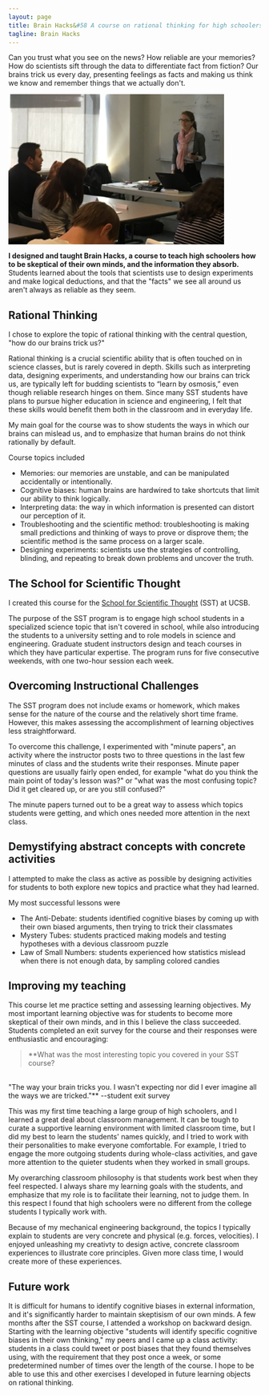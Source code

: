 ```yaml
---
layout: page
title: Brain Hacks&#58 A course on rational thinking for high schoolers
tagline: Brain Hacks
---
```


Can you trust what you see on the news? How reliable are your memories? How do scientists sift through the data to differentiate fact from fiction? Our brains trick us every day, presenting feelings as facts and making us think we know and remember things that we actually don't. 

<img class = "LRUDCentered" src="\images\SST_Closeup2.png" height="300" align="middle"/>

**I designed and taught Brain Hacks, a course to teach high schoolers how to be skeptical of their own minds, and the information they absorb.** Students learned about the tools that scientists use to design experiments and make logical deductions, and that the "facts" we see all around us aren't always as reliable as they seem.

## Rational Thinking

I chose to explore the topic of rational thinking with the central question, "how do our brains trick us?" 

Rational thinking is a crucial scientific ability that is often touched on in science classes, but is rarely covered in depth. Skills such as interpreting data, designing experiments, and understanding how our brains can trick us, are typically left for budding scientists to “learn by osmosis,” even though reliable research hinges on them. Since many SST students have plans to pursue higher education in science and engineering, I felt that these skills would benefit them both in the classroom and in everyday life.

My main goal for the course was to show students the ways in which our brains can mislead us, and to emphasize that human brains do not think rationally by default.

Course topics included
- Memories: our memories are unstable, and can be manipulated accidentally or intentionally.
- Cognitive biases: human brains are hardwired to take shortcuts that limit our ability to think logically.
- Interpreting data: the way in which information is presented can distort our perception of it.
- Troubleshooting and the scientific method: troubleshooting is making small predictions and thinking of ways to prove or disprove them; the scientific method is the same process on a larger scale.
- Designing experiments: scientists use the strategies of controlling, blinding, and repeating to break down problems and uncover the truth.

## The School for Scientific Thought

I created this course for the [School for Scientific Thought](http://sst-csep.cnsi.ucsb.edu/) (SST) at UCSB.

The purpose of the SST program is to engage high school students in a specialized science topic that isn't covered in school, while also introducing the students to a university setting and to role models in science and engineering. Graduate student instructors design and teach courses in which they have particular expertise. The program runs for five consecutive weekends, with one two-hour session each week.

## Overcoming Instructional Challenges

The SST program does not include exams or homework, which makes sense for the nature of the course and the relatively short time frame. However, this makes assessing the accomplishment of learning objectives less straightforward. 

To overcome this challenge, I experimented with "minute papers", an activity where the instructor posts two to three questions in the last few minutes of class and the students write their responses. Minute paper questions are usually fairly open ended, for example "what do you think the main point of today's lesson was?" or "what was the most confusing topic? Did it get cleared up, or are you still confused?"

The minute papers turned out to be a great way to assess which topics students were getting, and which ones needed more attention in the next class.

## Demystifying abstract concepts with concrete activities

I attempted to make the class as active as possible by designing activities for students to both explore new topics and practice what they had learned.

My most successful lessons were
- The Anti-Debate: students identified cognitive biases by coming up with their own biased arguments, then trying to trick their classmates
- Mystery Tubes: students practiced making models and testing hypotheses with a devious classroom puzzle
- Law of Small Numbers: students experienced how statistics mislead when there is not enough data, by sampling colored candies

## Improving my teaching

This course let me practice setting and assessing learning objectives. My most important learning objective was for students to become more skeptical of their own minds, and in this I believe the class succeeded. Students completed an exit survey for the course and their responses were enthusiastic and encouraging:

<!--For example, in response to the question-->

>**What was the most interesting topic you covered in your SST course? 
<br>
"The way your brain tricks you.  I wasn't expecting nor did I ever imagine all the ways we are tricked."** --student exit survey

This was my first time teaching a large group of high schoolers, and I learned a great deal about classroom management. It can be tough to curate a supportive learning environment with limited classroom time, but I did my best to learn the students' names quickly, and I tried to work with their personalities to make everyone comfortable. For example, I tried to engage the more outgoing students during whole-class activities, and gave more attention to the quieter students when they worked in small groups. 

My overarching classroom philosophy is that students work best when they feel respected. I always share my learning goals with the students, and emphasize that my role is to facilitate their learning, not to judge them. In this respect I found that high schoolers were no different from the college students I typically work with.

Because of my mechanical engineering background, the topics I typically explain to students are very concrete and physical (e.g. forces, velocities). I enjoyed unleashing my creativty to design active, concrete classroom experiences to illustrate core principles. Given more class time, I would create more of these experiences.

<!--
Briefly describe what your SST course was about.
"My SST course was about learning about the brain and understanding how to think clearly and recognizing fallacies and where our brains trick us.  We learned many different ways to avoid it and techniques to take back with us."
-->


## Future work

It is difficult for humans to identify cognitive biases in external information, and it's significantly harder to maintain skeptisism of our own minds. A few months after the SST course, I attended a workshop on backward design. Starting with the learning objective "students will identify specific cognitive biases in their own thinking," my peers and I came up a class activity: students in a class could tweet or post biases that they found themselves using, with the requirement that they post once a week, or some predetermined number of times over the length of the course. I hope to be able to use this and other exercises I developed in future learning objects on rational thinking.


<!--
I identified which students were 

I learned some tricks for getting them out of their shells

In my experience, students work best when they feel respected and like they have a hand in their learning...

The students were highly motivated, and not difficult to manage, but it was har
getting them out of their shells

The students were very inspiring to work with.

As an engineering TA, the material I teach is generally very concrete--
equations, geometry, forces and masses...

I have more ideas for active lessons...practicing identifying cognitive biases in 

If I were to teach the class again, I would like to have the students practice identifying biases in their own thinking...

At a workshop on Backward Design, I was able to get together with other instructors and think of creative ways to have students practice identifying cognitive biases in their own thinking. 


The course's short timeframe proved to be both a restriction and a liberator. Because I only had the students for five two-hour session, I really had to pare down what I wanted to teach into the most important ideas. 

Students not coming to all classes?

My first time working with high schoolers?

It's easy to be skeptical of others' assertions, but harder to be skeptical about our own thoughts.

These skills are also valuable for better decision making in everyday life. 

Because of my mechanical engineering background, the topics I typically explain to students are very concrete and physical (e.g. forces, velocities, etc.) The ideas of rational thinking are much more abstract, and required me to get creative with my lesson plans. For every abstract concept, I tried to design a concrete, active experience to illustrate the core principles. For example, students got to experience the law of small numbers by sampling data in the form of colored candies. Given more class time, I would create more of these experiences.

The minute papers turned out to be a great way to assess whether the students were following the course. I was able to use them to determine which topics students were getting, and which ones needed more attention in the next class.
-->
